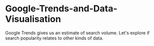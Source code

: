 # Google-Trends-and-Data-Visualisation
Google Trends gives us an estimate of search volume. Let's explore if search popularity relates to other kinds of data.
